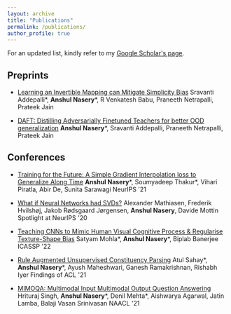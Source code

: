 ```yaml
---
layout: archive
title: "Publications"
permalink: /publications/
author_profile: true
---
```


For an updated list, kindly refer to my [Google Scholar's page](https://scholar.google.co.in/citations?user=lmvY2SMAAAAJ&hl=en).


## Preprints

* [Learning an Invertible Mapping can Mitigate Simplicity Bias](https://arxiv.org/abs/2210.01360)
	Sravanti Addepalli\*, **Anshul Nasery**\*, R Venkatesh Babu, Praneeth Netrapalli, Prateek Jain

* [DAFT: Distilling Adversarially Finetuned Teachers for better OOD generalization](https://arxiv.org/abs/2208.09139)
	**Anshul Nasery**\*, Sravanti Addepalli, Praneeth Netrapalli, Prateek Jain

## Conferences

* [Training for the Future: A Simple Gradient Interpolation loss to Generalize Along Time](https://openreview.net/forum?id=U7SBcmRf65)
**Anshul Nasery**\*, Soumyadeep Thakur\*, Vihari Piratla, Abir De, Sunita Sarawagi
NeurIPS '21

* [What if Neural Networks had SVDs?](https://proceedings.neurips.cc/paper/2020/hash/d61e4bbd6393c9111e6526ea173a7c8b-Abstract.html)
Alexander Mathiasen, Frederik Hvilshøj, Jakob Rødsgaard Jørgensen, **Anshul Nasery**, Davide Mottin
Spotlight at NeurIPS '20

* [Teaching CNNs to Mimic Human Visual Cognitive Process & Regularise Texture-Shape Bias](https://ieeexplore.ieee.org/abstract/document/9747796)
Satyam Mohla\*, **Anshul Nasery**\*, Biplab Banerjee
ICASSP '22

* [Rule Augmented Unsupervised Constituency Parsing](https://aclanthology.org/2021.findings-acl.436/)
Atul Sahay\*, **Anshul Nasery**\*, Ayush Maheshwari, Ganesh Ramakrishnan, Rishabh Iyer
Findings of ACL '21

* [MIMOQA: Multimodal Input Multimodal Output Question Answering](https://aclanthology.org/2021.naacl-main.418/)
Hrituraj Singh, **Anshul Nasery**\*, Denil Mehta\*, Aishwarya Agarwal, Jatin Lamba, Balaji Vasan Srinivasan
NAACL '21


